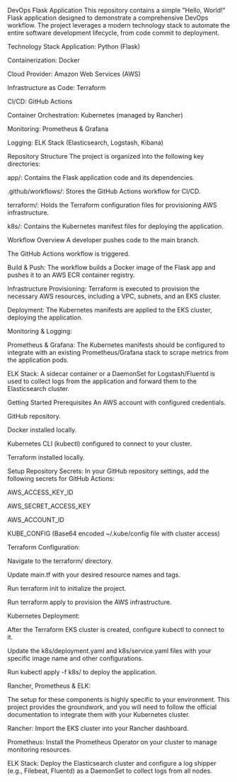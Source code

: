 DevOps Flask Application
This repository contains a simple "Hello, World!" Flask application designed to demonstrate a comprehensive DevOps workflow. The project leverages a modern technology stack to automate the entire software development lifecycle, from code commit to deployment.

Technology Stack
Application: Python (Flask)

Containerization: Docker

Cloud Provider: Amazon Web Services (AWS)

Infrastructure as Code: Terraform

CI/CD: GitHub Actions

Container Orchestration: Kubernetes (managed by Rancher)

Monitoring: Prometheus & Grafana

Logging: ELK Stack (Elasticsearch, Logstash, Kibana)

Repository Structure
The project is organized into the following key directories:

app/: Contains the Flask application code and its dependencies.

.github/workflows/: Stores the GitHub Actions workflow for CI/CD.

terraform/: Holds the Terraform configuration files for provisioning AWS infrastructure.

k8s/: Contains the Kubernetes manifest files for deploying the application.

Workflow Overview
A developer pushes code to the main branch.

The GitHub Actions workflow is triggered.

Build & Push: The workflow builds a Docker image of the Flask app and pushes it to an AWS ECR container registry.

Infrastructure Provisioning: Terraform is executed to provision the necessary AWS resources, including a VPC, subnets, and an EKS cluster.

Deployment: The Kubernetes manifests are applied to the EKS cluster, deploying the application.

Monitoring & Logging:

Prometheus & Grafana: The Kubernetes manifests should be configured to integrate with an existing Prometheus/Grafana stack to scrape metrics from the application pods.

ELK Stack: A sidecar container or a DaemonSet for Logstash/Fluentd is used to collect logs from the application and forward them to the Elasticsearch cluster.

Getting Started
Prerequisites
An AWS account with configured credentials.

GitHub repository.

Docker installed locally.

Kubernetes CLI (kubectl) configured to connect to your cluster.

Terraform installed locally.

Setup
Repository Secrets: In your GitHub repository settings, add the following secrets for GitHub Actions:

AWS_ACCESS_KEY_ID

AWS_SECRET_ACCESS_KEY

AWS_ACCOUNT_ID

KUBE_CONFIG (Base64 encoded ~/.kube/config file with cluster access)

Terraform Configuration:

Navigate to the terraform/ directory.

Update main.tf with your desired resource names and tags.

Run terraform init to initialize the project.

Run terraform apply to provision the AWS infrastructure.

Kubernetes Deployment:

After the Terraform EKS cluster is created, configure kubectl to connect to it.

Update the k8s/deployment.yaml and k8s/service.yaml files with your specific image name and other configurations.

Run kubectl apply -f k8s/ to deploy the application.

Rancher, Prometheus & ELK:

The setup for these components is highly specific to your environment. This project provides the groundwork, and you will need to follow the official documentation to integrate them with your Kubernetes cluster.

Rancher: Import the EKS cluster into your Rancher dashboard.

Prometheus: Install the Prometheus Operator on your cluster to manage monitoring resources.

ELK Stack: Deploy the Elasticsearch cluster and configure a log shipper (e.g., Filebeat, Fluentd) as a DaemonSet to collect logs from all nodes.